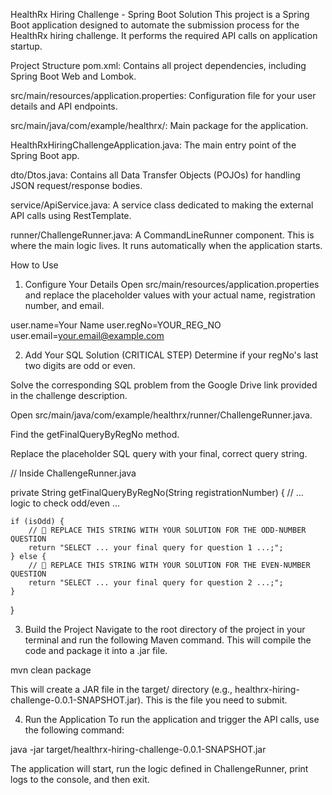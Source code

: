 HealthRx Hiring Challenge - Spring Boot Solution
This project is a Spring Boot application designed to automate the submission process for the HealthRx hiring challenge. It performs the required API calls on application startup.

Project Structure
pom.xml: Contains all project dependencies, including Spring Boot Web and Lombok.

src/main/resources/application.properties: Configuration file for your user details and API endpoints.

src/main/java/com/example/healthrx/: Main package for the application. 

HealthRxHiringChallengeApplication.java: The main entry point of the Spring Boot app.

dto/Dtos.java: Contains all Data Transfer Objects (POJOs) for handling JSON request/response bodies.

service/ApiService.java: A service class dedicated to making the external API calls using RestTemplate.

runner/ChallengeRunner.java: A CommandLineRunner component. This is where the main logic lives. It runs automatically when the application starts.

How to Use
1. Configure Your Details
Open src/main/resources/application.properties and replace the placeholder values with your actual name, registration number, and email.

user.name=Your Name
user.regNo=YOUR_REG_NO
user.email=your.email@example.com

2. Add Your SQL Solution (CRITICAL STEP)
Determine if your regNo's last two digits are odd or even.

Solve the corresponding SQL problem from the Google Drive link provided in the challenge description.

Open src/main/java/com/example/healthrx/runner/ChallengeRunner.java.

Find the getFinalQueryByRegNo method.

Replace the placeholder SQL query with your final, correct query string.

// Inside ChallengeRunner.java

private String getFinalQueryByRegNo(String registrationNumber) {
    // ... logic to check odd/even ...

    if (isOdd) {
        // 🚨 REPLACE THIS STRING WITH YOUR SOLUTION FOR THE ODD-NUMBER QUESTION
        return "SELECT ... your final query for question 1 ...;";
    } else {
        // 🚨 REPLACE THIS STRING WITH YOUR SOLUTION FOR THE EVEN-NUMBER QUESTION
        return "SELECT ... your final query for question 2 ...;";
    }
}

3. Build the Project
Navigate to the root directory of the project in your terminal and run the following Maven command. This will compile the code and package it into a .jar file.

mvn clean package

This will create a JAR file in the target/ directory (e.g., healthrx-hiring-challenge-0.0.1-SNAPSHOT.jar). This is the file you need to submit.

4. Run the Application
To run the application and trigger the API calls, use the following command:

java -jar target/healthrx-hiring-challenge-0.0.1-SNAPSHOT.jar

The application will start, run the logic defined in ChallengeRunner, print logs to the console, and then exit.
